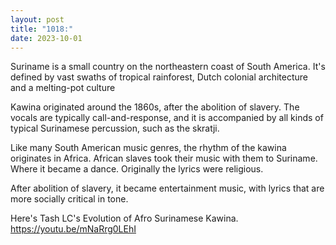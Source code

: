 ```yaml
---
layout: post
title: "1018:"
date: 2023-10-01
---
```


Suriname is a small country on the northeastern coast of South America. It's defined by vast swaths of tropical rainforest, Dutch colonial architecture and a melting-pot culture

Kawina originated around the 1860s, after the abolition of slavery. The vocals are typically call-and-response, and it is accompanied by all kinds of typical Surinamese percussion, such as the skratji.

Like many South American music genres, the rhythm of the kawina originates in Africa. African slaves took their music with them to Suriname. Where it became a dance. Originally the lyrics were religious.

After abolition of slavery, it became entertainment music, with lyrics that are more socially critical in tone.

Here's Tash LC's Evolution of Afro Surinamese Kawina.  
https://youtu.be/mNaRrg0LEhI
